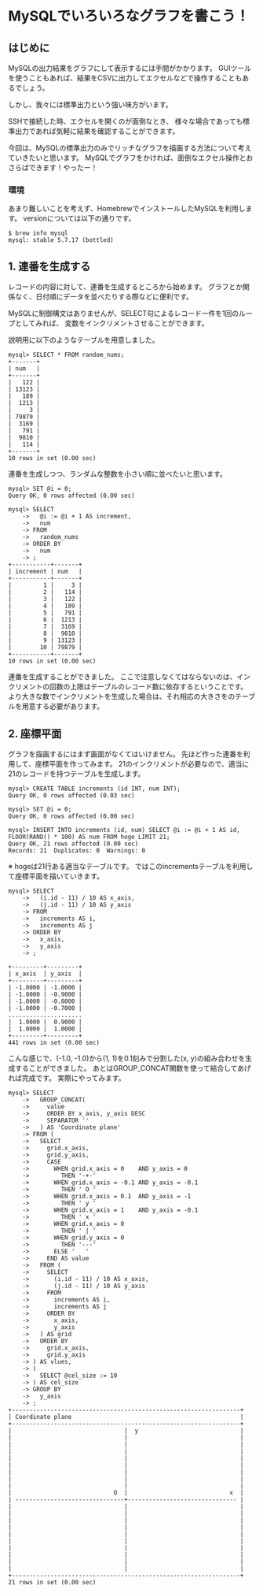 # MySQLでいろいろなグラフを書こう！
## はじめに
MySQLの出力結果をグラフにして表示するには手間がかかります。
GUIツールを使うこともあれば、結果をCSVに出力してエクセルなどで操作することもあるでしょう。

しかし、我々には標準出力という強い味方がいます。

SSHで接続した時、エクセルを開くのが面倒なとき、
様々な場合であっても標準出力であれば気軽に結果を確認することができます。

今回は、MySQLの標準出力のみでリッチなグラフを描画する方法について考えていきたいと思います。
MySQLでグラフをかければ、面倒なエクセル操作とおさらばできます！やったー！

### 環境
あまり難しいことを考えず、HomebrewでインストールしたMySQLを利用します。
versionについては以下の通りです。

```
$ brew info mysql
mysql: stable 5.7.17 (bottled)
```

## 1. 連番を生成する
レコードの内容に対して、連番を生成するところから始めます。
グラフとか関係なく、日付順にデータを並べたりする際などに便利です。

MySQLに制御構文はありませんが、SELECT句によるレコード一件を1回のループとしてみれば、
変数をインクリメントさせることができます。

説明用に以下のようなテーブルを用意しました。
```
mysql> SELECT * FROM random_nums;
+-------+
| num   |
+-------+
|   122 |
| 13123 |
|   189 |
|  1213 |
|     3 |
| 79879 |
|  3169 |
|   791 |
|  9810 |
|   114 |
+-------+
10 rows in set (0.00 sec)
```
連番を生成しつつ、ランダムな整数を小さい順に並べたいと思います。

```
mysql> SET @i = 0;
Query OK, 0 rows affected (0.00 sec)

mysql> SELECT
    ->   @i := @i + 1 AS increment,
    ->   num
    -> FROM
    ->   random_nums
    -> ORDER BY
    ->   num
    -> ;
+-----------+-------+
| increment | num   |
+-----------+-------+
|         1 |     3 |
|         2 |   114 |
|         3 |   122 |
|         4 |   189 |
|         5 |   791 |
|         6 |  1213 |
|         7 |  3169 |
|         8 |  9810 |
|         9 | 13123 |
|        10 | 79879 |
+-----------+-------+
10 rows in set (0.00 sec)
```

連番を生成することができました。
ここで注意しなくてはならないのは、インクリメントの回数の上限はテーブルのレコード数に依存するということです。
より大きな数でインクリメントを生成した場合は、それ相応の大きさをのテーブルを用意する必要があります。


## 2. 座標平面
グラフを描画するにはまず画面がなくてはいけません。
先ほど作った連番を利用して、座標平面を作ってみます。
21のインクリメントが必要なので、適当に21のレコードを持つテーブルを生成します。

```
mysql> CREATE TABLE increments (id INT, num INT);
Query OK, 0 rows affected (0.03 sec)

mysql> SET @i = 0;
Query OK, 0 rows affected (0.00 sec)

mysql> INSERT INTO increments (id, num) SELECT @i := @i + 1 AS id, FLOOR(RAND() * 100) AS num FROM hoge LIMIT 21;
Query OK, 21 rows affected (0.00 sec)
Records: 21  Duplicates: 0  Warnings: 0
```
※ hogeは21行ある適当なテーブルです。
ではこのincrementsテーブルを利用して座標平面を描いていきます。

```
mysql> SELECT
    ->   (i.id - 11) / 10 AS x_axis,
    ->   (j.id - 11) / 10 AS y_axis
    -> FROM
    ->   increments AS i,
    ->   increments AS j
    -> ORDER BY
    ->   x_axis,
    ->   y_axis
    -> ;

+---------+---------+
| x_axis  | y_axis  |
+---------+---------+
| -1.0000 | -1.0000 |
| -1.0000 | -0.9000 |
| -1.0000 | -0.8000 |
| -1.0000 | -0.7000 |
.....................
|  1.0000 |  0.9000 |
|  1.0000 |  1.0000 |
+---------+---------+
441 rows in set (0.00 sec)
```
こんな感じで、(-1.0, -1.0)から(1, 1)を0.1刻みで分割した(x, y)の組み合わせを生成することができました。
あとはGROUP_CONCAT関数を使って結合してあげれば完成です。
実際にやってみます。

```
mysql> SELECT
    ->   GROUP_CONCAT(
    ->     value
    ->     ORDER BY x_axis, y_axis DESC
    ->     SEPARATOR ''
    ->   ) AS 'Coordinate plane'
    -> FROM (
    ->   SELECT
    ->     grid.x_axis,
    ->     grid.y_axis,
    ->     CASE
    ->       WHEN grid.x_axis = 0    AND y_axis = 0
    ->         THEN '-+-'
    ->       WHEN grid.x_axis = -0.1 AND y_axis = -0.1
    ->         THEN ' O '
    ->       WHEN grid.x_axis = 0.1  AND y_axis = -1
    ->         THEN ' y '
    ->       WHEN grid.x_axis = 1    AND y_axis = -0.1
    ->         THEN ' x '
    ->       WHEN grid.x_axis = 0
    ->         THEN ' | '
    ->       WHEN grid.y_axis = 0
    ->         THEN '---'
    ->       ELSE '   '
    ->     END AS value
    ->   FROM (
    ->     SELECT
    ->       (i.id - 11) / 10 AS x_axis,
    ->       (j.id - 11) / 10 AS y_axis
    ->     FROM
    ->       increments AS i,
    ->       increments AS j
    ->     ORDER BY
    ->       x_axis,
    ->       y_axis
    ->   ) AS grid
    ->   ORDER BY
    ->     grid.x_axis,
    ->     grid.y_axis
    -> ) AS vlues,
    -> (
    ->   SELECT @cel_size := 10
    -> ) AS cel_size
    -> GROUP BY
    ->   y_axis
    -> ;
+-----------------------------------------------------------------+
| Coordinate plane                                                |
+-----------------------------------------------------------------+
|                                |  y                             |
|                                |                                |
|                                |                                |
|                                |                                |
|                                |                                |
|                                |                                |
|                                |                                |
|                                |                                |
|                                |                                |
|                             O  |                             x  |
| -------------------------------+------------------------------- |
|                                |                                |
|                                |                                |
|                                |                                |
|                                |                                |
|                                |                                |
|                                |                                |
|                                |                                |
|                                |                                |
|                                |                                |
|                                |                                |
+-----------------------------------------------------------------+
21 rows in set (0.00 sec)
```
